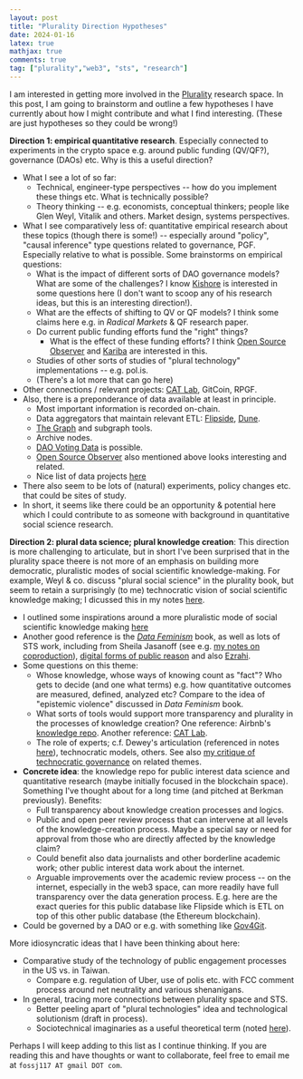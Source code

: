 ```yaml
---
layout: post
title: "Plurality Direction Hypotheses"
date: 2024-01-16
latex: true
mathjax: true
comments: true
tag: ["plurality","web3", "sts", "research"]
---
```


I am interested in getting more involved in the [Plurality](https://www.plurality.institute/) research space. In this post, I am going to brainstorm and outline a few hypotheses I have currently about how I might contribute and what I find interesting. (These are just hypotheses so they could be wrong!)

**Direction 1: empirical quantitative research**. Especially connected to experiments in the crypto space e.g. around public funding (QV/QF?), governance (DAOs) etc. Why is this a useful direction? 
* What I see a lot of so far: 
    * Technical, engineer-type perspectives -- how do you implement these things etc. What is technically possible? 
    * Theory thinking -- e.g. economists, conceptual thinkers; people like Glen Weyl, Vitalik and others. Market design, systems perspectives. 
* What I see comparatively less of: quantitative empirical research about these topics (though there is some!) -- especially around "policy", "causal inference" type questions related to governance, PGF. Especially relative to what is possible. Some brainstorms on empirical questions: 
    * What is the impact of different sorts of DAO governance models? What are some of the challenges? I know [Kishore](https://kishorevasan.github.io/) is interested in some questions here (I don't want to scoop any of his research ideas, but this is an interesting direction!). 
    * What are the effects of shifting to QV or QF models? I think some claims here e.g. in *Radical Markets* & QF research paper. 
    * Do current public funding efforts fund the "right" things? 
        * What is the effect of these funding efforts? I think [Open Source Observer](https://www.opensource.observer/) and [Kariba](https://www.karibalabs.co/) are interested in this.
    * Studies of other sorts of studies of "plural technology" implementations -- e.g. pol.is.
    * (There's a lot more that can go here)
* Other connections / relevant projects: [CAT Lab](https://citizensandtech.org/about-cat-lab/), GitCoin, RPGF. 
* Also, there is a preponderance of data available at least in principle.
    * Most important information is recorded on-chain. 
    * Data aggregators that maintain relevant ETL: [Flipside](https://flipsidecrypto.xyz/), [Dune](https://dune.com/). 
    * [The Graph](https://thegraph.com/) and subgraph tools. 
    * Archive nodes.
    * [DAO Voting Data](https://github.com/kishorevasan/voting_games) is possible. 
    * [Open Source Observer](https://www.opensource.observer/) also mentioned above looks interesting and related. 
    * Nice list of data projects [here](https://www.primodata.org/blockchain-data)
* There also seem to be lots of (natural) experiments, policy changes etc. that could be sites of study. 
* In short, it seems like there could be an opportunity & potential here which I could contribute to as someone with background in quantitative social science research. 

**Direction 2: plural data science; plural knowledge creation**: This direction is more challenging to articulate, but in short I've been surprised that in the plurality space theere is not more of an emphasis on building  more democratic, pluralistic modes of social scientific knowledge-making. For example, Weyl & co. discuss "plural social science" in the plurality book, but seem to retain a surprisingly (to me) technocratic vision of social scientific knowledge making; I dicussed this in my notes [here](https://jeffreyfossett.com/2023/12/27/notes-on-plurality-book.html#section-3). 
* I outlined some inspirations around a more pluralistic mode of social scientific knowledge making [here](https://jeffreyfossett.com/2023/10/25/brainstorm-on-plurality-and-quant-social-science.html)
* Another good reference is the [*Data Feminism*](https://data-feminism.mitpress.mit.edu/) book, as well as lots of STS work, including from Sheila Jasanoff (see e.g. [my notes on coproduction](https://jeffreyfossett.com/2021/09/21/notes-on-coproduction.html)), [digital forms of public reason](https://jeffreyfossett.com/2020/02/20/sts-public-reason.html) and also [Ezrahi](https://www.amazon.com/Descent-Icarus-Transformation-Contemporary-Democracy/dp/067419828X). 
* Some questions on this theme: 
    * Whose knowledge, whose ways of knowing count as "fact"? Who gets to decide (and one what terms) e.g. how quantitative outcomes are measured, defined, analyzed etc? Compare to the idea of "epistemic violence" discussed in *Data Feminism* book. 
    * What sorts of tools would support more transparency and plurality in the processes of knowledge creation? One reference: Airbnb's [knowledge repo](https://medium.com/airbnb-engineering/scaling-knowledge-at-airbnb-875d73eff091). Another reference: [CAT Lab](https://citizensandtech.org/about-cat-lab/). 
    * The role of experts; c.f. Dewey's articulation (referenced in notes [here](https://jeffreyfossett.com/2023/12/27/notes-on-plurality-book.html#section-4)), technocratic models, others. See also [my critique of technocratic governance](https://jeffreyfossett.com/2021/04/21/technocratic-assumptions.html) on related themes. 
* **Concrete idea**: the knowledge repo for public interest data science and quantitative research (maybe initially focused in the blockchain space). Something I've thought about for a long time (and pitched at Berkman previously). Benefits: 
    * Full transparency about knowledge creation processes and logics. 
    * Public and open peer review process that can intervene at all levels of the knowledge-creation process. Maybe a special say or need for approval from those who are directly affected by the knowledge claim?
    * Could benefit also data journalists and other borderline academic work; other public interest data work about the internet. 
    * Arguable improvements over the academic review process -- on the internet, especially in the web3 space, can more readily have full transparency over the data generation process. E.g. here are the exact queries for this public database like Flipside which is ETL on top of this other public database (the Ethereum blockchain). 
* Could be governed by a DAO or e.g. with something like [Gov4Git](https://github.com/gov4git/gov4git).

More idiosyncratic ideas that I have been thinking about here: 

* Comparative study of the technology of public engagement processes in the US vs. in Taiwan. 
    * Compare e.g. regulation of Uber, use of polis etc. with FCC comment process around net neutrality and various shenanigans. 
* In general, tracing more connections between plurality space and STS. 
    * Better peeling apart of "plural technologies" idea and technological solutionism (draft in process). 
    * Sociotechnical imaginaries as a useful theoretical term (noted [here](https://jeffreyfossett.com/2023/12/27/notes-on-plurality-book.html#section-1)). 

Perhaps I will keep adding to this list as I continue thinking. If you are reading this and have thoughts or want to collaborate, feel free to email me at `fossj117 AT gmail DOT com`. 